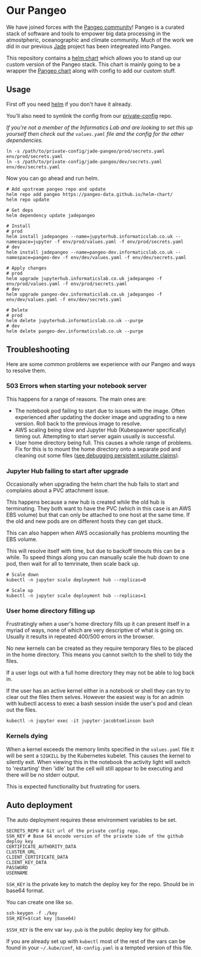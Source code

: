 # Our Pangeo

We have joined forces with the [Pangeo community](https://pangeo-data.github.io/)! Pangeo is a curated stack of software and tools to empower big data processing in the atmostpheric, oceanographic and climate community. Much of the work we did in our previous [Jade](https://github.com/informatics-lab?utf8=%E2%9C%93&q=jade&type=&language=) project has been integreated into Pangeo.

This repository contains a [helm chart](https://github.com/kubernetes/helm/blob/master/docs/charts.md) which allows you to stand up our custom version of the Pangeo stack. This chart is mainly going to be a wrapper the [Pangeo chart](https://zero-to-jupyterhub.readthedocs.io/en/latest/) along with config to add our custom stuff.

## Usage

First off you need [helm](https://github.com/kubernetes/helm) if you don't have it already.

You'll also need to symlink the config from our [private-config](https://github.com/met-office-lab/private-config) repo.

_If you're not a member of the Informatics Lab and are looking to set this up yourself then check out the `values.yaml` file and the config for the other dependencies._

```shell
ln -s /path/to/private-config/jade-pangeo/prod/secrets.yaml env/prod/secrets.yaml
ln -s /path/to/private-config/jade-pangeo/dev/secrets.yaml env/dev/secrets.yaml
```

Now you can go ahead and run helm.

```shell
# Add upstream pangeo repo and update
helm repo add pangeo https://pangeo-data.github.io/helm-chart/
helm repo update

# Get deps
helm dependency update jadepangeo

# Install
# prod
helm install jadepangeo --name=jupyterhub.informaticslab.co.uk --namespace=jupyter -f env/prod/values.yaml -f env/prod/secrets.yaml
# dev
helm install jadepangeo --name=pangeo-dev.informaticslab.co.uk --namespace=pangeo-dev -f env/dev/values.yaml -f env/dev/secrets.yaml

# Apply changes
# prod
helm upgrade jupyterhub.informaticslab.co.uk jadepangeo -f env/prod/values.yaml -f env/prod/secrets.yaml
# dev
helm upgrade pangeo-dev.informaticslab.co.uk jadepangeo -f env/dev/values.yaml -f env/dev/secrets.yaml

# Delete
# prod
helm delete jupyterhub.informaticslab.co.uk --purge
# dev
helm delete pangeo-dev.informaticslab.co.uk --purge
```

## Troubleshooting

Here are some common problems we experience with our Pangeo and ways to resolve them.


### 503 Errors when starting your notebook server

This happens for a range of reasons. The main ones are:
 - The notebook pod failing to start due to issues with the image. Often experienced after updating the docker image and upgrading to a new version. Roll back to the previous image to resolve.
 - AWS scaling being slow and Jupyter Hub (Kubespawner specifically) timing out. Attempting to start server again usually is successful.
 - User home directory being full. This causes a whole range of problems. Fix for this is to mount the home directory onto a separate pod and cleaning out some files ([see debugging persistent volume claims](https://medium.com/@jacobtomlinson/debugging-kubernetes-pvcs-a150f5efbe95)).


### Jupyter Hub failing to start after upgrade

Occasionally when upgrading the helm chart the hub fails to start and complains about a PVC attachment issue.

This happens because a new hub is created while the old hub is terminating. They both want to have the PVC (which in this case is an AWS EBS volume) but that can only be attached to one host at the same time. If the old and new pods are on different hosts they can get stuck.

This can also happen when AWS occasionally has problems mounting the EBS volume.

This will resolve itself with time, but due to backoff timouts this can be a while. To speed things along you can manually scale the hub down to one pod, then wait for all to temrinate, then scale back up.

```shell
# Scale down
kubectl -n jupyter scale deployment hub --replicas=0

# Scale up
kubectl -n jupyter scale deployment hub --replicas=1
```


### User home directory filling up

Frustratingly when a user's home directory fills up it can present itself in a myriad of ways, none of which are very descriptive of what is going on. Usually it results in repeated 400/500 errors in the browser.

No new kernels can be created as they require temporary files to be placed in the home directory. This means you cannot switch to the shell to tidy the files.

If a user logs out with a full home directory they may not be able to log back in.

If the user has an active kernel either in a notebook or shell they can try to clear out the files them selves. However the easiest way is for an admin with kubectl access to exec a bash session inside the user's pod and clean out the files.

```shell
kubectl -n jupyter exec -it jupyter-jacobtomlinson bash
```


### Kernels dying

When a kernel exceeds the memory limits specified in the `values.yaml` file it will be sent a `SIGKILL` by the Kubernetes kubelet. This causes the kernel to silently exit. When viewing this in the notebook the activity light will switch to 'restarting' then 'idle' but the cell will still appear to be executing and there will be no stderr output.

This is expected functionality but frustrating for users.


## Auto deployment

The auto deployment requires these environment variables to be set.

```shell
SECRETS_REPO # Git url of the private config repo.
SSH_KEY # Base 64 encode version of the private side of the github deploy key
CERTIFICATE_AUTHORITY_DATA 
CLUSTER_URL
CLIENT_CERTIFICATE_DATA
CLIENT_KEY_DATA
PASSWORD
USERNAME
```

`SSH_KEY` is the private key to match the deploy key for the repo. Should be in base64 format.

You can create one like so.
```shell
ssh-keygen -f ./key
SSH_KEY=$(cat key |base64)
```

`$SSH_KEY` is the env var `key.pub` is the public deploy key for github.


If you are already set up with `kubectl` most of the rest of the vars can be found in your `~/.kube/conf`, `k8-config.yaml` is a tempted version of this file.